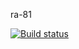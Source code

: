 ra-81

[![Build status](https://ci.appveyor.com/api/projects/status/5h36i2crdo1i74qr?svg=true)](https://ci.appveyor.com/project/IsmagilovRF/ra-81)




